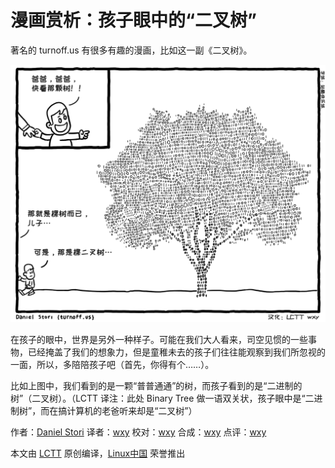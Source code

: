 漫画赏析：孩子眼中的“二叉树”
===

著名的 turnoff.us 有很多有趣的漫画，比如这一副《二叉树》。

![binary tree](./binary-tree.png)

在孩子的眼中，世界是另外一种样子。可能在我们大人看来，司空见惯的一些事物，已经掩盖了我们的想象力，但是童稚未去的孩子们往往能观察到我们所忽视的一面，所以，多陪陪孩子吧（首先，你得有个……）。

比如上图中，我们看到的是一颗“普普通通”的树，而孩子看到的是“二进制的树”（二叉树）。（LCTT 译注：此处 Binary Tree 做一语双关状，孩子眼中是“二进制树”，而在搞计算机的老爸听来却是“二叉树”）

作者：[Daniel Stori][a]
译者：[wxy](https://github.com/wxy)
校对：[wxy](https://github.com/wxy)
合成：[wxy](https://github.com/wxy)
点评：[wxy](https://github.com/wxy)

本文由 [LCTT](https://github.com/LCTT/TranslateProject) 原创编译，[Linux中国](https://linux.cn/) 荣誉推出

[a]:http://turnoff.us/about/
